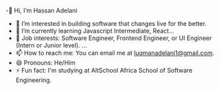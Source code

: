 -👋 Hi, I’m Hassan Adelani
  
- 👀 I’m interested in building software that changes live for the better.
- 🌱 I’m currently learning Javascript Intermediate, React...
- 💼 Job interests: Software Engineer, Frontend Engineer, or UI Engineer (Intern or Junior level). ...
- 📫 How to reach me: You can email me at luqmanadelani1@gmail.com.
- 😄 Pronouns: He/Him
- ⚡ Fun fact: I'm studying at AltSchool Africa School of Software Engineering.

<!---
Hassanadelani1/Hassanadelani1 is a ✨ special ✨ repository because its `README.md` (this file) appears on your GitHub profile.
You can click the Preview link to take a look at your changes.
--->

